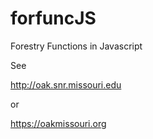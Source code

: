 # forfuncJS
Forestry Functions in Javascript

See

http://oak.snr.missouri.edu 

or

https://oakmissouri.org
